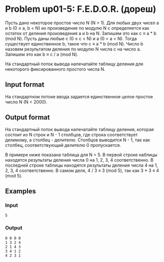 # Problem up01-5: F.E.D.O.R. (дореш)

Пусть дано некоторое простое число N (N > 1). Для любых двух чисел a и b (0 ≤ a, b < N) их произведение по модулю N c определяется как остаток от деления произведения a и b на N. Запишем это как c ≡ a * b (mod N). Пусть даны любые c (0 ≤ c < N) и a (0 < a < N). Тогда существует единственное b, такое что c ≡ a * b (mod N). Число b назовем результатом деления по модулю N числа c на число a. Запишем это как b ≡ c / a (mod N).

На стандартный поток вывода напечатайте таблицу деления для некоторого фиксированного простого числа N.
## Input format

На стандартном потоке ввода задается единственное целое простое число N (N < 2000).
## Output format

На стандартный поток вывода напечатайте таблицу деления, которая состоит из N строк и N - 1 столбцов, где строка соответствует делимому, а столбец - делителю. Столбцов выводится N - 1, так как столбец, соответствующий делителю 0 пропускается.

В примере ниже показана таблица для N = 5. В первой строке наблицы находятся результаты деления числа 0 на 1, 2, 3, 4 соответственно. В последней строке таблицы находятся результаты деления числа 4 на 1, 2, 3, 4 соответственно. В самом деле, 4 / 3 ≡ 3 (mod 5), так как 3 * 3 ≡ 4 (mod 5).
## Examples
### Input

    5

### Output

    0 0 0 0
    1 3 2 4
    2 1 4 3
    3 4 1 2
    4 2 3 1
